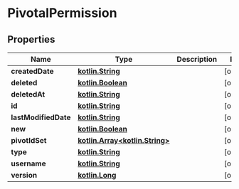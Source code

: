 # PivotalPermission

## Properties
Name | Type | Description | Notes
------------ | ------------- | ------------- | -------------
**createdDate** | [**kotlin.String**](.md) |  |  [optional]
**deleted** | [**kotlin.Boolean**](.md) |  |  [optional]
**deletedAt** | [**kotlin.String**](.md) |  |  [optional]
**id** | [**kotlin.String**](.md) |  |  [optional]
**lastModifiedDate** | [**kotlin.String**](.md) |  |  [optional]
**new** | [**kotlin.Boolean**](.md) |  |  [optional]
**pivotIdSet** | [**kotlin.Array&lt;kotlin.String&gt;**](.md) |  |  [optional]
**type** | [**kotlin.String**](.md) |  |  [optional]
**username** | [**kotlin.String**](.md) |  |  [optional]
**version** | [**kotlin.Long**](.md) |  |  [optional]
